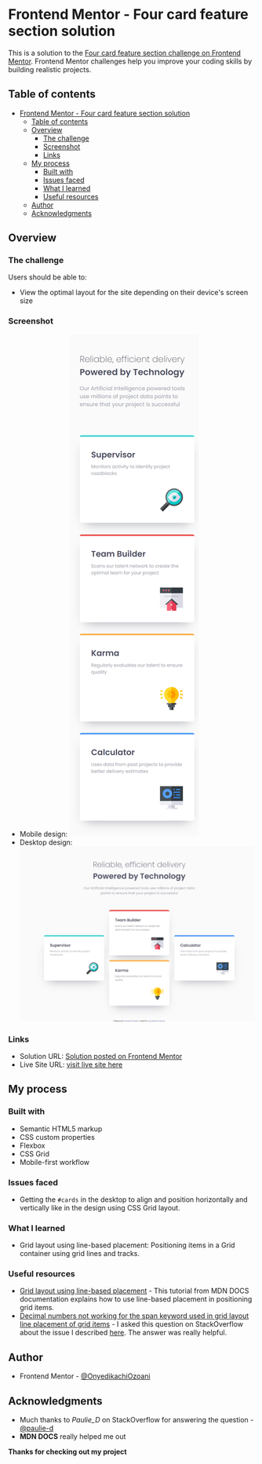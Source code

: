 <!-- @format -->

# Frontend Mentor - Four card feature section solution

This is a solution to the [Four card feature section challenge on Frontend Mentor](https://www.frontendmentor.io/challenges/four-card-feature-section-weK1eFYK). Frontend Mentor challenges help you improve your coding skills by building realistic projects.

## Table of contents

-   [Frontend Mentor - Four card feature section solution](#frontend-mentor---four-card-feature-section-solution)
    -   [Table of contents](#table-of-contents)
    -   [Overview](#overview)
        -   [The challenge](#the-challenge)
        -   [Screenshot](#screenshot)
        -   [Links](#links)
    -   [My process](#my-process)
        -   [Built with](#built-with)
        -   [Issues faced](#issues-faced)
        -   [What I learned](#what-i-learned)
        -   [Useful resources](#useful-resources)
    -   [Author](#author)
    -   [Acknowledgments](#acknowledgments)

## Overview

### The challenge

Users should be able to:

-   View the optimal layout for the site depending on their device's screen size

### Screenshot

-   Mobile design: ![image of the mobile design screenshot](design/mobile-screenshot.png)
-   Desktop design: ![image of the desktop design screenshot](design/desktop-screenshot.png)

### Links

-   Solution URL: [Solution posted on Frontend Mentor](https://www.frontendmentor.io/solutions/done-using-css-grid-layout-CU5xe0NwLN)
-   Live Site URL: [visit live site here](https://four-card-feature-section-nerdynerd.netlify.app/)

## My process

### Built with

-   Semantic HTML5 markup
-   CSS custom properties
-   Flexbox
-   CSS Grid
-   Mobile-first workflow

### Issues faced

-   Getting the `#cards` in the desktop to align and position horizontally and vertically like in the design using CSS Grid layout.

### What I learned

-   Grid layout using line-based placement: Positioning items in a Grid container using grid lines and tracks.

### Useful resources

-   [Grid layout using line-based placement](https://developer.mozilla.org/en-US/docs/Web/CSS/CSS_grid_layout/Grid_layout_using_line-based_placement) - This tutorial from MDN DOCS documentation explains how to use line-based placement in positioning grid items.
-   [Decimal numbers not working for the span keyword used in grid layout line placement of grid items](https://stackoverflow.com/questions/77399554/decimal-numbers-not-working-for-the-span-keyword-used-in-grid-layout-line-placem) - I asked this question on StackOverflow about the issue I described [here](#issues-faced). The answer was really helpful.

## Author

-   Frontend Mentor - [@OnyedikachiOzoani](https://www.frontendmentor.io/profile/OnyedikachiOzoani)

## Acknowledgments

-   Much thanks to _Paulie_D_ on StackOverflow for answering the question - [@paulie-d](https://stackoverflow.com/users/2802040/paulie-d)
-   **MDN DOCS** really helped me out

**Thanks for checking out my project**
